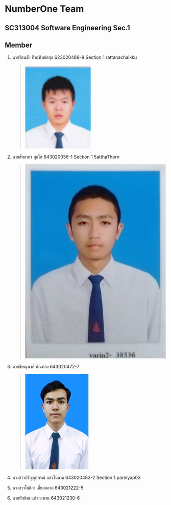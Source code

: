 # NumberOne Team

## SC313004 Software Engineering Sec.1

## Member

1. นายรัตนชัย ทีฆะทิพย์สกุล 623020489-8 Section 1 rattanachaikku

   > ![Rattanachai](media/picture_student.png)

2. นายสัทธาทร สุกใส 643020056-1 Section 1 5atthaThorn

   > ![Satthathorn](media/satthathornphoto.jpg)

4. นายชิษณุพงศ์ พิณทอง 643020472-7	

   > ![Chisanupong](media/472-7_PictureSTD.jpg)
   
5. นางสาวปริญญาภรณ์ แสงโนลาด  643020483-2	Section 1  parinyap03
6. นางสาวโชติกา เอี่ยมสอาด 643021222-5	
7. นายทักษิณ แก้วกงพาน 643021230-6	

